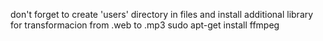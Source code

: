 don't forget to create 'users' directory in files
and install additional library for transformacion from .web to .mp3
  sudo apt-get install ffmpeg
